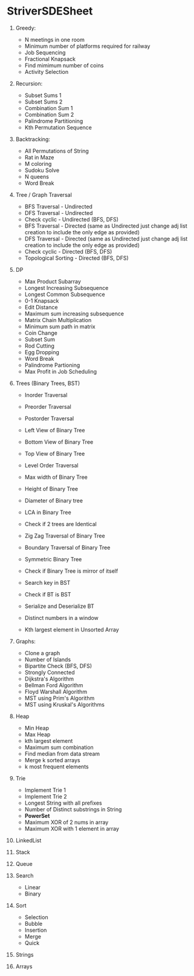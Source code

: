 # StriverSDESheet

1. Greedy:
   * N meetings in one room
   * Minimum number of platforms required for railway
   * Job Sequencing
   * Fractional Knapsack
   * Find mimimum number of coins
   * Activity Selection

2. Recursion: 
   * Subset Sums 1
   * Subset Sums 2
   * Combination Sum 1
   * Combination Sum 2
   * Palindrome Partitioning
   * Kth Permutation Sequence 
   
3. Backtracking:
   * All Permutations of String
   * Rat in Maze
   * M coloring 
   * Sudoku Solve 
   * N queens 
   * Word Break 
   
4. Tree / Graph Traversal
   * BFS Traversal - Undirected
   * DFS Traversal - Undirected
   * Check cyclic - Undirected (BFS, DFS)
   * BFS Traversal - Directed (same as Undirected just change adj list creation to include the only edge as provided)
   * DFS Traversal - Directed (same as Undirected just change adj list creation to include the only edge as provided)
   * Check cyclic - Directed (BFS, DFS)
   * Topological Sorting - Directed (BFS, DFS)
   
5. DP
   * Max Product Subarray
   * Longest Increasing Subsequence
   * Longest Common Subsequence
   * 0-1 Knapsack
   * Edit Distance
   * Maximum sum increasing subsequence
   * Matrix Chain Multiplication
   * Minimum sum path in matrix
   * Coin Change
   * Subset Sum
   * Rod Cutting
   * Egg Dropping
   * Word Break
   * Palindrome Partioning
   * Max Profit in Job Scheduling

6. Trees (Binary Trees, BST)
   * Inorder Traversal
   * Preorder Traversal
   * Postorder Traversal
   * Left View of Binary Tree
   * Bottom View of Binary Tree
   * Top View of Binary Tree
   * Level Order Traversal
   * Max width of Binary Tree
   * Height of Binary Tree
   * Diameter of Binary tree
   * LCA in Binary Tree
   * Check if 2 trees are Identical
   * Zig Zag Traversal of Binary Tree
   * Boundary Traversal of Binary Tree
   * Symmetric Binary Tree
   * Check if Binary Tree is mirror of itself
   
   * Search key in BST
   * Check if BT is BST
   * Serialize and Deserialize BT
   
   * Distinct numbers in a window
   * Kth largest element in Unsorted Array

7. Graphs:
   * Clone a graph
   * Number of Islands
   * Bipartite Check (BFS, DFS)
   * Strongly Connected
   * Dijkstra's Algorithm
   * Bellman Ford Algorithm
   * Floyd Warshall Algorithm
   * MST using Prim's Algorithm
   * MST using Kruskal's Algorithms
   
8. Heap
   * Min Heap
   * Max Heap
   * kth largest element
   * Maximum sum combination
   * Find median from data stream
   * Merge k sorted arrays
   * k most frequent elements
   
9. Trie 
   * Implement Trie 1
   * Implement Trie 2
   * Longest String with all prefixes
   * Number of Distinct substrings in String
   * **PowerSet**
   * Maximum XOR of 2 nums in array
   * Maximum XOR with 1 element in array
   
10. LinkedList 

11. Stack
    
12. Queue

13. Search
    * Linear
    * Binary
    
14. Sort
    * Selection
    * Bubble
    * Insertion
    * Merge
    * Quick
    
15. Strings 

16. Arrays

